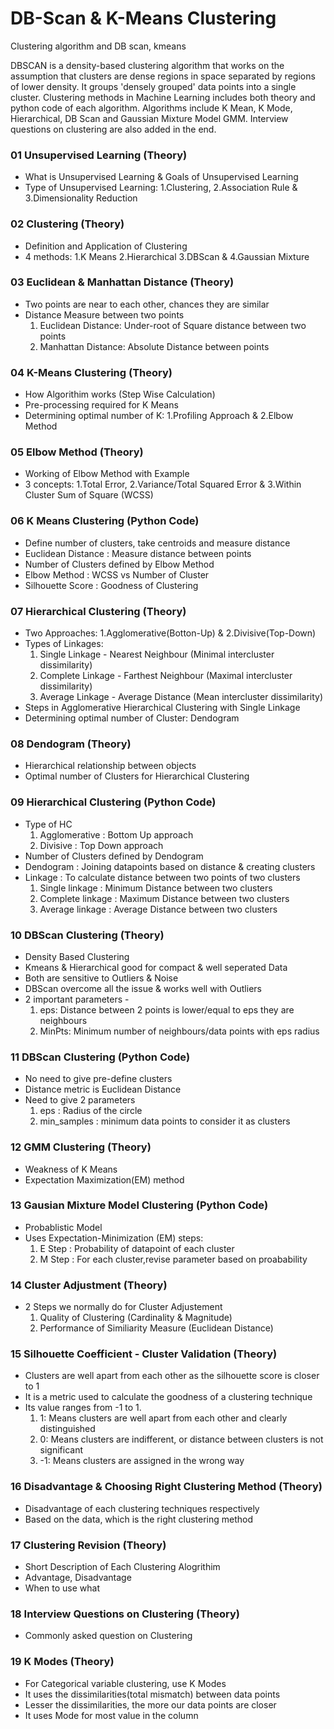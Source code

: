 # DB-Scan & K-Means Clustering
Clustering algorithm and DB scan, kmeans

DBSCAN is a density-based clustering algorithm that works on the assumption that clusters are dense regions in space separated by regions of lower density. It groups 'densely grouped' data points into a single cluster.
Clustering methods in Machine Learning includes both theory and python code of each algorithm. Algorithms include K Mean, K Mode, Hierarchical, DB Scan and Gaussian Mixture Model GMM. Interview questions on clustering are also added in the end.


### 01 Unsupervised Learning (Theory)
* What is Unsupervised Learning & Goals of Unsupervised Learning 
* Type of Unsupervised Learning: 1.Clustering, 2.Association Rule & 3.Dimensionality Reduction

### 02 Clustering (Theory)
* Definition and Application of Clustering
* 4 methods: 1.K Means 2.Hierarchical 3.DBScan & 4.Gaussian Mixture

### 03 Euclidean & Manhattan Distance (Theory)
* Two points are near to each other, chances they are similar
* Distance Measure between two points
  1. Euclidean Distance: Under-root of Square distance between two points
  2. Manhattan Distance: Absolute Distance between points 

### 04 K-Means Clustering (Theory)
* How Algorithim works (Step Wise Calculation)
* Pre-processing required for K Means
* Determining optimal number of K: 1.Profiling Approach & 2.Elbow Method

### 05 Elbow Method (Theory)
* Working of Elbow Method with Example
* 3 concepts: 1.Total Error, 2.Variance/Total Squared Error & 3.Within Cluster Sum of Square (WCSS)

### 06 K Means Clustering (Python Code)
* Define number of clusters, take centroids and measure distance
* Euclidean Distance : Measure distance between points
* Number of Clusters defined by Elbow Method
* Elbow Method : WCSS vs Number of Cluster
* Silhouette Score : Goodness of Clustering

### 07 Hierarchical Clustering (Theory)
* Two Approaches: 1.Agglomerative(Botton-Up) & 2.Divisive(Top-Down)
* Types of Linkages: 
  1. Single Linkage - Nearest Neighbour (Minimal intercluster dissimilarity)
  2. Complete Linkage - Farthest Neighbour (Maximal intercluster dissimilarity)
  3. Average Linkage - Average Distance (Mean intercluster dissimilarity)
* Steps in Agglomerative Hierarchical Clustering with Single Linkage
* Determining optimal number of Cluster: Dendogram  

### 08 Dendogram (Theory)
* Hierarchical relationship between objects
* Optimal number of Clusters for Hierarchical Clustering

### 09 Hierarchical Clustering (Python Code)
* Type of HC
    1. Agglomerative : Bottom Up approach
    2. Divisive : Top Down approach
* Number of Clusters defined by Dendogram
* Dendogram : Joining datapoints based on distance & creating clusters
* Linkage : To calculate distance between two points of two clusters
    1. Single linkage : Minimum Distance between two clusters
    2. Complete linkage : Maximum Distance between two clusters
    3. Average linkage : Average Distance between two clusters

### 10 DBScan Clustering (Theory)
* Density Based Clustering
* Kmeans & Hierarchical good for compact & well seperated Data
* Both are sensitive to Outliers & Noise
* DBScan overcome all the issue & works well with Outliers
* 2 important parameters - 
  1. eps: Distance between 2 points is lower/equal to eps they are neighbours
  2. MinPts: Minimum number of neighbours/data points with eps radius

### 11 DBScan Clustering (Python Code)
* No need to give pre-define clusters
* Distance metric is Euclidean Distance
* Need to give 2 parameters
    1. eps : Radius of the circle
    2. min_samples : minimum data points to consider it as clusters

### 12 GMM Clustering (Theory)
* Weakness of K Means
* Expectation Maximization(EM) method

### 13 Gausian Mixture Model Clustering (Python Code)
* Probablistic Model
* Uses Expectation-Minimization (EM) steps:
    1. E Step : Probability of datapoint of each cluster
    2. M Step : For each cluster,revise parameter based on proabability

### 14 Cluster Adjustment (Theory)
* 2 Steps we normally do for Cluster Adjustement 
  1. Quality of Clustering (Cardinality & Magnitude)
  2. Performance of Similiarity Measure (Euclidean Distance)

### 15 Silhouette Coefficient - Cluster Validation (Theory)
* Clusters are well apart from each other as the silhouette score is closer to 1
* It is a metric used to calculate the goodness of a clustering technique 
* Its value ranges from -1 to 1.
    1. 1: Means clusters are well apart from each other and clearly distinguished
    2. 0: Means clusters are indifferent, or distance between clusters is not significant
    3. -1: Means clusters are assigned in the wrong way

### 16 Disadvantage & Choosing Right Clustering Method (Theory)
* Disadvantage of each clustering techniques respectively 
* Based on the data, which is the right clustering method

### 17 Clustering Revision (Theory)
* Short Description of Each Clustering Alogrithim
* Advantage, Disadvantage
* When to use what

### 18 Interview Questions on Clustering (Theory)
* Commonly asked question on Clustering

### 19 K Modes (Theory)
* For Categorical variable clustering, use K Modes
* It uses the dissimilarities(total mismatch) between data points
* Lesser the dissimilarities, the more our data points are closer
* It uses Mode for most value in the column
